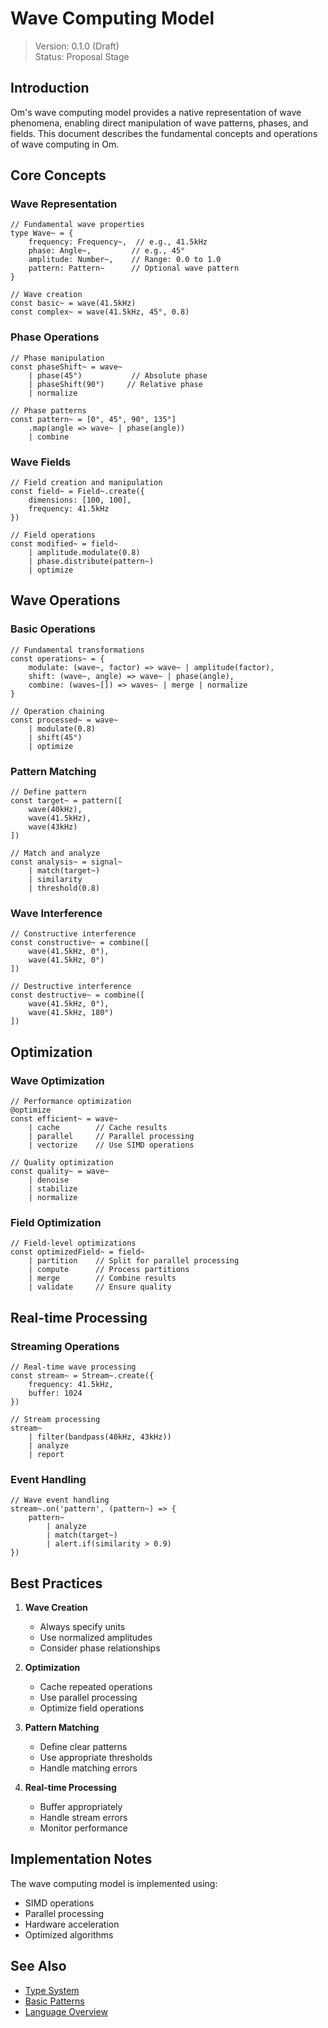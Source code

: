 # Wave Computing Model

> Version: 0.1.0 (Draft)  
> Status: Proposal Stage

## Introduction

Om's wave computing model provides a native representation of wave phenomena, enabling direct manipulation of wave patterns, phases, and fields. This document describes the fundamental concepts and operations of wave computing in Om.

## Core Concepts

### Wave Representation
```om
// Fundamental wave properties
type Wave~ = {
    frequency: Frequency~,  // e.g., 41.5kHz
    phase: Angle~,         // e.g., 45°
    amplitude: Number~,    // Range: 0.0 to 1.0
    pattern: Pattern~      // Optional wave pattern
}

// Wave creation
const basic~ = wave(41.5kHz)
const complex~ = wave(41.5kHz, 45°, 0.8)
```

### Phase Operations
```om
// Phase manipulation
const phaseShift~ = wave~
    | phase(45°)           // Absolute phase
    | phaseShift(90°)     // Relative phase
    | normalize

// Phase patterns
const pattern~ = [0°, 45°, 90°, 135°]
    .map(angle => wave~ | phase(angle))
    | combine
```

### Wave Fields
```om
// Field creation and manipulation
const field~ = Field~.create({
    dimensions: [100, 100],
    frequency: 41.5kHz
})

// Field operations
const modified~ = field~
    | amplitude.modulate(0.8)
    | phase.distribute(pattern~)
    | optimize
```

## Wave Operations

### Basic Operations
```om
// Fundamental transformations
const operations~ = {
    modulate: (wave~, factor) => wave~ | amplitude(factor),
    shift: (wave~, angle) => wave~ | phase(angle),
    combine: (waves~[]) => waves~ | merge | normalize
}

// Operation chaining
const processed~ = wave~
    | modulate(0.8)
    | shift(45°)
    | optimize
```

### Pattern Matching
```om
// Define pattern
const target~ = pattern([
    wave(40kHz),
    wave(41.5kHz),
    wave(43kHz)
])

// Match and analyze
const analysis~ = signal~
    | match(target~)
    | similarity
    | threshold(0.8)
```

### Wave Interference
```om
// Constructive interference
const constructive~ = combine([
    wave(41.5kHz, 0°),
    wave(41.5kHz, 0°)
])

// Destructive interference
const destructive~ = combine([
    wave(41.5kHz, 0°),
    wave(41.5kHz, 180°)
])
```

## Optimization

### Wave Optimization
```om
// Performance optimization
@optimize
const efficient~ = wave~
    | cache        // Cache results
    | parallel     // Parallel processing
    | vectorize    // Use SIMD operations

// Quality optimization
const quality~ = wave~
    | denoise
    | stabilize
    | normalize
```

### Field Optimization
```om
// Field-level optimizations
const optimizedField~ = field~
    | partition    // Split for parallel processing
    | compute      // Process partitions
    | merge        // Combine results
    | validate     // Ensure quality
```

## Real-time Processing

### Streaming Operations
```om
// Real-time wave processing
const stream~ = Stream~.create({
    frequency: 41.5kHz,
    buffer: 1024
})

// Stream processing
stream~
    | filter(bandpass(40kHz, 43kHz))
    | analyze
    | report
```

### Event Handling
```om
// Wave event handling
stream~.on('pattern', (pattern~) => {
    pattern~
        | analyze
        | match(target~)
        | alert.if(similarity > 0.9)
})
```

## Best Practices

1. **Wave Creation**
   - Always specify units
   - Use normalized amplitudes
   - Consider phase relationships

2. **Optimization**
   - Cache repeated operations
   - Use parallel processing
   - Optimize field operations

3. **Pattern Matching**
   - Define clear patterns
   - Use appropriate thresholds
   - Handle matching errors

4. **Real-time Processing**
   - Buffer appropriately
   - Handle stream errors
   - Monitor performance

## Implementation Notes

The wave computing model is implemented using:
- SIMD operations
- Parallel processing
- Hardware acceleration
- Optimized algorithms

## See Also

- [Type System](../types/type-system.md)
- [Basic Patterns](../examples/basic-patterns.md)
- [Language Overview](language-overview.md)
